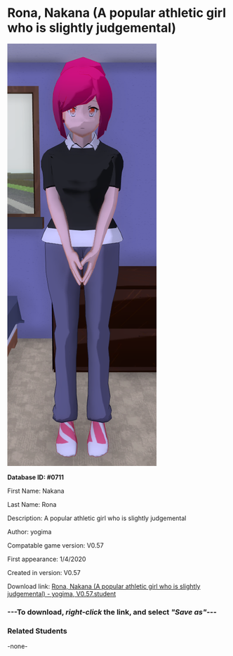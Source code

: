 # Rona, Nakana (A popular athletic girl who is slightly judgemental)

<img src="../../Files/Images/Rona, Nakana (A popular athletic girl who is slightly judgemental).png" title="Rona, Nakana (A popular athletic girl who is slightly judgemental) - yogima, V0.57">

**Database ID: #0711**

First Name: Nakana

Last Name: Rona

Description: A popular athletic girl who is slightly judgemental

Author: yogima

Compatable game version: V0.57

First appearance: 1/4/2020

Created in version: V0.57

Download link: <a href="https://raw.githubusercontent.com/Arbiter1223/Daigaku-Gurashi-Custom-Students/master/Files/Student%20Files/Rona%2C%20Nakana%20(A%20popular%20athletic%20girl%20who%20is%20slightly%20judgemental)%20-%20yogima%2C%20V0.57.student">Rona, Nakana (A popular athletic girl who is slightly judgemental) - yogima, V0.57.student</a>

### ---**To download, _right-click_ the link, and select _"Save as"_**---

### Related Students

-none-

